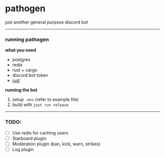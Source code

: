 # pathogen
just another general purpose discord bot

---
### running pathogen
**what you need**
- postgres
- redis
- rust + cargo
- discord bot token
- [just](https://github.com/casey/just)

**running the bot**
1. setup `.env` (refer to example file)
2. build with `just run release`

---
### TODO:
- [ ] Use redis for caching users
- [ ] Starboard plugin
- [ ] Moderation plugin (ban, kick, warn, strikes)
- [ ] Log plugin
